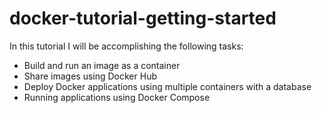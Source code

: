 # docker-tutorial-getting-started
In this tutorial I will be accomplishing the following tasks:

- Build and run an image as a container
- Share images using Docker Hub
- Deploy Docker applications using multiple containers with a database
- Running applications using Docker Compose